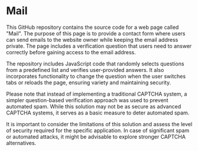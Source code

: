 # Mail
This GitHub repository contains the source code for a web page called "Mail". The purpose of this page is to provide a contact form where users can send emails to the website owner while keeping the email address private. The page includes a verification question that users need to answer correctly before gaining access to the email address.

The repository includes JavaScript code that randomly selects questions from a predefined list and verifies user-provided answers. It also incorporates functionality to change the question when the user switches tabs or reloads the page, ensuring variety and maintaining security.

Please note that instead of implementing a traditional CAPTCHA system, a simpler question-based verification approach was used to prevent automated spam. While this solution may not be as secure as advanced CAPTCHA systems, it serves as a basic measure to deter automated spam.

It is important to consider the limitations of this solution and assess the level of security required for the specific application. In case of significant spam or automated attacks, it might be advisable to explore stronger CAPTCHA alternatives.
